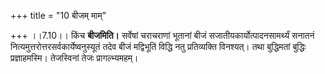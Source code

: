 +++
title = "10 बीजम् माम्"

+++
।।7.10।। किंच **बीजमिति।** सर्वेषां चराचराणां भूतानां बीजं
सजातीयकार्योत्पादनसामर्थ्यं सनातनं नित्यमुत्तरोत्तरसर्वकार्येष्वनुस्यूतं
तदेव बीजं मद्विभूतिं विद्धि नतु प्रतिव्यक्ति विनश्यत्। तथा बुद्धिमतां
बुद्धिः प्रज्ञाहमस्मि। तेजस्विनां तेजः प्रागल्भ्यमहम्।
